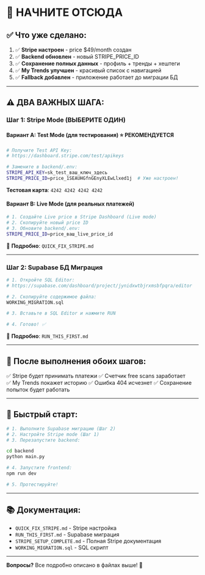# 🚀 НАЧНИТЕ ОТСЮДА

## ✅ Что уже сделано:

1. ✅ **Stripe настроен** - price $49/month создан
2. ✅ **Backend обновлен** - новый STRIPE_PRICE_ID
3. ✅ **Сохранение полных данных** - профиль + тренды + хештеги
4. ✅ **My Trends улучшен** - красивый список с навигацией
5. ✅ **Fallback добавлен** - приложение работает до миграции БД

---

## ⚠️ ДВА ВАЖНЫХ ШАГА:

### Шаг 1: Stripe Mode (ВЫБЕРИТЕ ОДИН)

#### Вариант A: Test Mode (для тестирования) ⭐ РЕКОМЕНДУЕТСЯ
```bash
# Получите Test API Key:
# https://dashboard.stripe.com/test/apikeys

# Замените в backend/.env:
STRIPE_API_KEY=sk_test_ваш_ключ_здесь
STRIPE_PRICE_ID=price_1SEAUHGfnGEnyXLEwLlxed1j  # Уже настроен!
```

**Тестовая карта**: `4242 4242 4242 4242`

#### Вариант B: Live Mode (для реальных платежей)
```bash
# 1. Создайте Live price в Stripe Dashboard (Live mode)
# 2. Скопируйте новый price ID
# 3. Обновите backend/.env:
STRIPE_PRICE_ID=price_ваш_live_price_id
```

📄 **Подробно**: `QUICK_FIX_STRIPE.md`

---

### Шаг 2: Supabase БД Миграция

```bash
# 1. Откройте SQL Editor:
# https://supabase.com/dashboard/project/jynidxwtbjrxmsbfpqra/editor

# 2. Скопируйте содержимое файла:
WORKING_MIGRATION.sql

# 3. Вставьте в SQL Editor и нажмите RUN

# 4. Готово! ✅
```

📄 **Подробно**: `RUN_THIS_FIRST.md`

---

## 🎯 После выполнения обоих шагов:

✅ Stripe будет принимать платежи
✅ Счетчик free scans заработает  
✅ My Trends покажет историю
✅ Ошибка 404 исчезнет
✅ Сохранение попыток будет работать

---

## 🏃 Быстрый старт:

```bash
# 1. Выполните Supabase миграцию (Шаг 2)
# 2. Настройте Stripe mode (Шаг 1)
# 3. Перезапустите backend:

cd backend
python main.py

# 4. Запустите frontend:
npm run dev

# 5. Протестируйте!
```

---

## 📚 Документация:

- `QUICK_FIX_STRIPE.md` - Stripe настройка
- `RUN_THIS_FIRST.md` - Supabase миграция  
- `STRIPE_SETUP_COMPLETE.md` - Полная Stripe документация
- `WORKING_MIGRATION.sql` - SQL скрипт

---

**Вопросы?** Все подробно описано в файлах выше! 🎉

